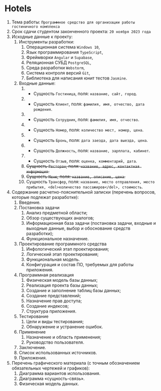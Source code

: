 # Hotels

1. Тема работы: `Программное средство для организации работы гостиничного комплекса`
2. Срок сдачи студентом законченного проекта: `20 ноября 2023 года`
3. Исходные данные к проекту: 
   1. Инструменты разработки: 
      1. Операционная система `Windows 10`,
      2. Язык программирования `TypeScript`, 
      3. Фреймворки `Angular` и `Supabase`, 
      4. Реляционная СУБД `PostgreSQL`, 
      5. Среда разработки `Webstorm`, 
      6. Система контроля версий `Git`, 
      7. Библиотека для написания юнит тестов `Jasmine`.
   2. Входные данные:
      1. + Сущность `Гостиница`, поля: `название, сайт, город`. 
      2. + Сущность `Клиент`, поля: `фамилия, имя, отчество, дата рождения`.
      3. + Сущность `Сотрудник`, поля: `фамилия, имя, отчество`.
      4. + Сущность `Номер`, поля: `количество мест, номер, цена`.
      5. + Сущность `Бронь`, поля: `дата заезда, дата выезда, цена`.
      6. + Сущность `Должность`, поля: `название, зарплата, кабинет`. 
      7. + Сущность `Отзыв`, поля: `оценка, комментарий, дата`. 
      8. <del>Сущность `Ресторан`, поля: `название, адрес, контактная информация`.</del> 
      9. <del>Сущность `Меню`, поля: `название, описание, цена`.</del>
      10. Сущность `Трансфер`, поля: `название, место отправления, место прибытия, <del>количество пассажиров</del>, стоимость`.
4. Содержание расчетно-пояснительной записки (перечень вопросов, которые подлежат разработке):
   1. Введение. 
   2. Постановка задачи 
      1. Анализ предметной области; 
      2. Обзор существующих аналогов; 
      3. Информационная база задачи (постановка задачи, входные и выходные данные, выбор и обоснование средств разработки); 
      4. Функциональное назначение.
   3. Проектирование программного средства 
      1. Инфологический этап проектирования; 
      2. Логический этап проектирования; 
      3. Функциональная модель. 
      4. Конфигурация и состав ПО, требуемых для работы приложения. 
   4. Программная реализация 
      1. Физическая модель базы данных; 
      2. Реализация проекта базы данных; 
      3. Создание и заполнение таблиц базы данных; 
      4. Создание представлений; 
      5. Назначение прав доступа; 
      6. Создание индексов; 
      7. Структура приложения. 
   5. Тестирование 
       1. Цели и виды тестирования; 
       2. Обнаружение и устранение ошибок. 
   6. Применение 
       1. Назначение и область применения; 
       2. Руководство пользователя. 
   7. Заключение. 
   8. Список использованных источников. 
   9. Приложения. 
5. Перечень графического материала (с точным обозначением обязательных чертежей и графиков): 
   1. Диаграмма вариантов использования. 
   2. Диаграмма «сущность-связь». 
   3. Физическая модель данных.
